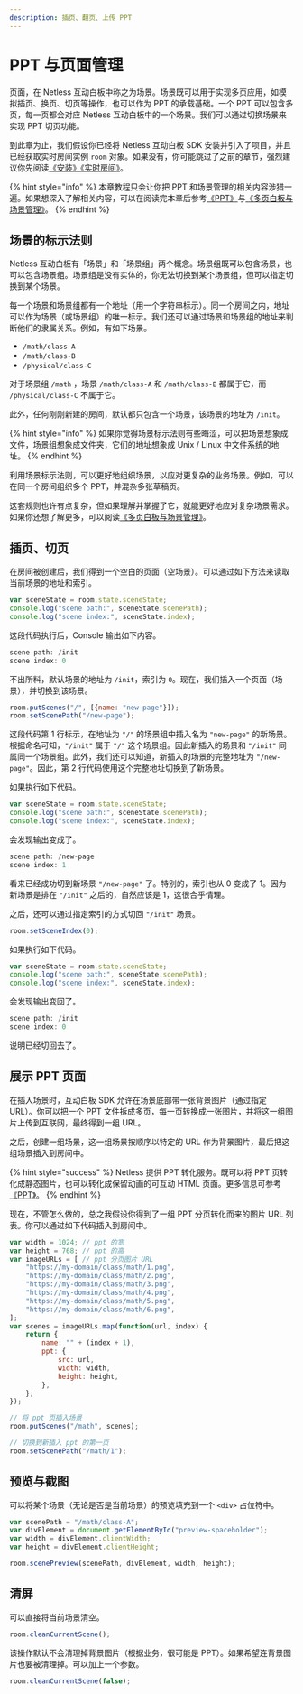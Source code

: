 ```yaml
---
description: 插页、翻页、上传 PPT
---
```


# PPT 与页面管理

页面，在 Netless 互动白板中称之为场景。场景既可以用于实现多页应用，如模拟插页、换页、切页等操作，也可以作为 PPT 的承载基础。一个 PPT 可以包含多页，每一页都会对应 Netless 互动白板中的一个场景。我们可以通过切换场景来实现 PPT 切页功能。

到此章为止，我们假设你已经将 Netless 互动白板 SDK 安装并引入了项目，并且已经获取实时房间实例 `room` 对象。如果没有，你可能跳过了之前的章节，强烈建议你先阅读[《安装》](/javascript/advanced-tutorial/installation)[《实时房间》](/javascript/advanced-tutorial/realtime-room)。

{% hint style="info" %}
本章教程只会让你把 PPT 和场景管理的相关内容涉猎一遍。如果想深入了解相关内容，可以在阅读完本章后参考[《PPT》](/documents/client/ppt)与[《多页白板与场景管理》](/documents/client/multi-page-application-and-scene-management)。
{% endhint %}

## 场景的标示法则

Netless 互动白板有「场景」和「场景组」两个概念。场景组既可以包含场景，也可以包含场景组。场景组是没有实体的，你无法切换到某个场景组，但可以指定切换到某个场景。

每一个场景和场景组都有一个地址（用一个字符串标示）。同一个房间之内，地址可以作为场景（或场景组）的唯一标示。我们还可以通过场景和场景组的地址来判断他们的隶属关系。例如，有如下场景。

* `/math/class-A`
* `/math/class-B`
* `/physical/class-C`

对于场景组 `/math` ，场景 `/math/class-A` 和 `/math/class-B` 都属于它，而 `/physical/class-C` 不属于它。

此外，任何刚刚新建的房间，默认都只包含一个场景，该场景的地址为 `/init`。

{% hint style="info" %}
如果你觉得场景标示法则有些晦涩，可以把场景想象成文件，场景组想象成文件夹，它们的地址想象成 Unix / Linux 中文件系统的地址。
{% endhint %}

利用场景标示法则，可以更好地组织场景，以应对更复杂的业务场景。例如，可以在同一个房间组织多个 PPT，并混杂多张草稿页。

这套规则也许有点复杂，但如果理解并掌握了它，就能更好地应对复杂场景需求。如果你还想了解更多，可以阅读[《多页白板与场景管理》](/documents/client/multi-page-application-and-scene-management)。

## 插页、切页

在房间被创建后，我们得到一个空白的页面（空场景）。可以通过如下方法来读取当前场景的地址和索引。

```javascript
var sceneState = room.state.sceneState;
console.log("scene path:", sceneState.scenePath);
console.log("scene index:", sceneState.index);
```

这段代码执行后，Console 输出如下内容。

```c
scene path: /init
scene index: 0
```

不出所料，默认场景的地址为 `/init`，索引为 `0`。现在，我们插入一个页面（场景），并切换到该场景。

```javascript
room.putScenes("/", [{name: "new-page"}]);
room.setScenePath("/new-page");
```

这段代码第 1 行标示，在地址为 `"/"` 的场景组中插入名为 `"new-page"` 的新场景。根据命名可知，`"/init"` 属于 `"/"` 这个场景组。因此新插入的场景和 `"/init"` 同属同一个场景组。此外，我们还可以知道，新插入的场景的完整地址为 `"/new-page"`。因此，第 2 行代码使用这个完整地址切换到了新场景。

如果执行如下代码。

```javascript
var sceneState = room.state.sceneState;
console.log("scene path:", sceneState.scenePath);
console.log("scene index:", sceneState.index);
```

会发现输出变成了。

```c
scene path: /new-page
scene index: 1
```

看来已经成功切到新场景 `"/new-page"` 了。特别的，索引也从 0 变成了 1。因为新场景是排在 `"/init"` 之后的，自然应该是 1，这很合乎情理。

之后，还可以通过指定索引的方式切回 `"/init"` 场景。

```javascript
room.setSceneIndex(0);
```

如果执行如下代码。

```javascript
var sceneState = room.state.sceneState;
console.log("scene path:", sceneState.scenePath);
console.log("scene index:", sceneState.index);
```

会发现输出变回了。

```c
scene path: /init
scene index: 0
```

说明已经切回去了。

## 展示 PPT 页面

在插入场景时，互动白板 SDK 允许在场景底部带一张背景图片（通过指定 URL）。你可以把一个 PPT 文件拆成多页，每一页转换成一张图片，并将这一组图片上传到互联网，最终得到一组 URL。

之后，创建一组场景，这一组场景按顺序以特定的 URL 作为背景图片，最后把这组场景插入到房间中。

{% hint style="success" %}
Netless 提供 PPT 转化服务。既可以将 PPT 页转化成静态图片，也可以转化成保留动画的可互动 HTML 页面。更多信息可参考[《PPT》](/documents/client/ppt)。
{% endhint %}

现在，不管怎么做的，总之我假设你得到了一组 PPT 分页转化而来的图片 URL 列表。你可以通过如下代码插入到房间中。

```javascript
var width = 1024; // ppt 的宽
var height = 768; // ppt 的高
var imageURLs = [ // ppt 分页图片 URL
    "https://my-domain/class/math/1.png",
    "https://my-domain/class/math/2.png",
    "https://my-domain/class/math/3.png",
    "https://my-domain/class/math/4.png",
    "https://my-domain/class/math/5.png",
    "https://my-domain/class/math/6.png",
];
var scenes = imageURLs.map(function(url, index) {
    return {
        name: "" + (index + 1),
        ppt: {
            src: url,
            width: width,
            height: height,
        },
    };
});

// 将 ppt 页插入场景
room.putScenes("/math", scenes);

// 切换到新插入 ppt 的第一页
room.setScenePath("/math/1");
```

## 预览与截图

可以将某个场景（无论是否是当前场景）的预览填充到一个 `<div>` 占位符中。

```javascript
var scenePath = "/math/class-A";
var divElement = document.getElementById("preview-spaceholder");
var width = divElement.clientWidth;
var height = divElement.clientHeight;

room.scenePreview(scenePath, divElement, width, height);
```

## 清屏

可以直接将当前场景清空。

```javascript
room.cleanCurrentScene();
```

该操作默认不会清理掉背景图片（根据业务，很可能是 PPT）。如果希望连背景图片也要被清理掉。可以加上一个参数。

```javascript
room.cleanCurrentScene(false);
```

